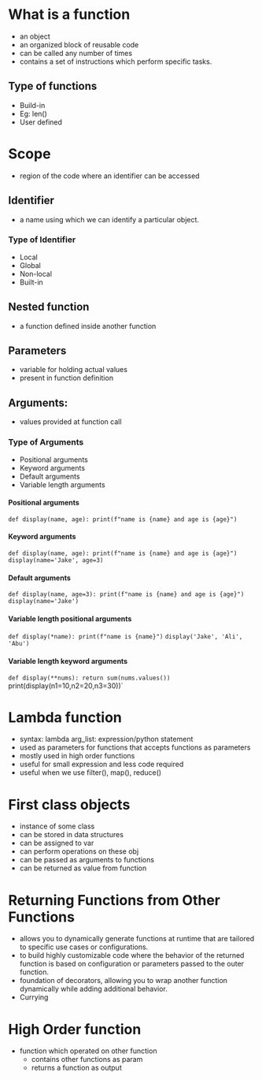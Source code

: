 # What is a function
- an object
- an organized block of reusable code
- can be called any number of times
- contains a set of instructions which perform specific tasks.

## Type of functions
- Build-in
- Eg: len()
- User defined

# Scope
- region of the code where an identifier can be accessed

## Identifier
- a name using which we can identify a particular object.

### Type of Identifier
- Local
- Global
- Non-local
- Built-in

## Nested function
- a function defined inside another function

## Parameters
- variable for holding actual values
- present in function definition

## Arguments:
- values provided at function call


### Type of Arguments
- Positional arguments
- Keyword arguments
- Default arguments
- Variable length arguments

#### Positional arguments
`def display(name, age):
    print(f"name is {name} and age is {age}")`

#### Keyword arguments
`def display(name, age):
    print(f"name is {name} and age is {age}")`
`display(name='Jake', age=3)`

#### Default arguments
`def display(name, age=3):
    print(f"name is {name} and age is {age}")`
`display(name='Jake')`

#### Variable length positional arguments
`def display(*name):
    print(f"name is {name}")`
`display('Jake', 'Ali', 'Abu')`

#### Variable length keyword arguments
`def display(**nums):
    return sum(nums.values())
`print(display(n1=10,n2=20,n3=30))`

# Lambda function
- syntax: lambda arg_list: expression/python statement
- used as parameters for functions that accepts functions as parameters
- mostly used in high order functions
- useful for small expression and less code required
- useful when we use filter(), map(), reduce()

# First class objects
- instance of some class
- can be stored in data structures
- can be assigned to var
- can perform operations on these obj
- can be passed as arguments to functions
- can be returned as value from function

# Returning Functions from Other Functions
- allows you to dynamically generate functions at runtime that are tailored to specific use cases or configurations.
- to build highly customizable code where the behavior of the returned function is based on configuration or parameters passed to the outer function.
- foundation of decorators, allowing you to wrap another function dynamically while adding additional behavior.
- Currying

# High Order function
- function which operated on other function
  - contains other functions as param
  - returns a function as output
